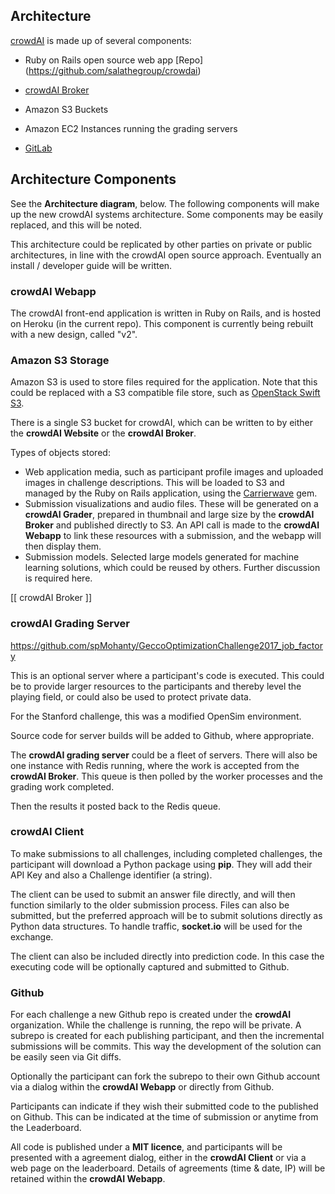 ## Architecture

[crowdAI](https://www.crowdai.org/) is made up of several components:

* Ruby on Rails open source web app [Repo] (https://github.com/salathegroup/crowdai)   

* [crowdAI Broker](./crowdai_broker.md)

* Amazon S3 Buckets

* Amazon EC2 Instances running the grading servers

* [GitLab](https://gitlab.crowdai.org)

## Architecture Components

See the **Architecture diagram**, below. The following components will make up the new crowdAI systems architecture. Some components may be easily replaced, and this will be noted.

This architecture could be replicated by other parties on private or public architectures, in line with the crowdAI open source approach. Eventually an install / developer guide will be written.

### crowdAI Webapp

The crowdAI front-end application is written in Ruby on Rails, and is hosted on Heroku (in the current repo). This component is currently being rebuilt with a new design, called "v2".

### Amazon S3 Storage

Amazon S3 is used to store files required for the application. Note that this could be replaced with a S3 compatible file store, such as [OpenStack Swift S3](https://github.com/openstack/swift3).

There is a single S3 bucket for crowdAI, which can be written to by either the **crowdAI Website** or the **crowdAI Broker**.

Types of objects stored:

- Web application media, such as participant profile images and uploaded images in challenge descriptions. This will be loaded to S3 and managed by the Ruby on Rails application, using the [Carrierwave](https://github.com/carrierwaveuploader/carrierwave) gem.
- Submission visualizations and audio files. These will be generated on a **crowdAI Grader**, prepared in thumbnail and large size by the **crowdAI Broker** and published directly to S3. An API call is made to the **crowdAI Webapp** to  link these resources with a submission, and the webapp will then display them.
- Submission models. Selected large models generated for machine learning solutions, which could be reused by others. Further discussion is required here.

[[ crowdAI Broker ]]   



### crowdAI Grading Server

https://github.com/spMohanty/GeccoOptimizationChallenge2017_job_factory

This is an optional server where a participant's code is executed. This could be to provide larger resources to the participants and thereby level the playing field, or could also be used to protect private data.

For the Stanford challenge, this was a modified OpenSim environment.

Source code for server builds will be added to Github, where appropriate.

The **crowdAI grading server** could be a fleet of servers. There will also be one instance with Redis running, where the work is accepted from the **crowdAI Broker**. This queue is then polled by the worker processes and the grading work completed.

Then the results it posted back to the Redis queue.

### crowdAI Client

To make submissions to all challenges, including completed challenges, the participant will download a Python package using **pip**. They will add their API Key and also a Challenge identifier (a string).

The client can be used to submit an answer file directly, and will then function similarly to the older submission process. Files can also be submitted, but the preferred approach will be to submit solutions directly as Python data structures. To handle traffic, **socket.io** will be used for the exchange.

The client can also be included directly into prediction code. In this case the executing code will be optionally captured and submitted to Github.

### Github

For each challenge a new Github repo is created under the **crowdAI** organization. While the challenge is running, the repo will be private. A subrepo is created for each publishing participant, and then the incremental submissions will be commits. This way the development of the solution can be easily seen via Git diffs.

Optionally the participant can fork the subrepo to their own Github account via a dialog within the **crowdAI Webapp** or directly from Github.

Participants can indicate if they wish their submitted code to the published on Github. This can be indicated at the time of submission or anytime from the Leaderboard.

All code is published under a **MIT licence**, and participants will be presented with a agreement dialog, either in the **crowdAI Client** or via a web page on the leaderboard. Details of agreements (time & date, IP) will be retained within the **crowdAI Webapp**.
